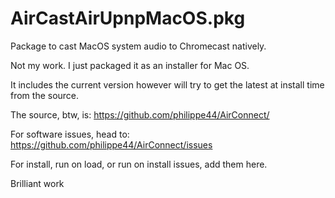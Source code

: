 # AirCastAirUpnpMacOS.pkg
Package to cast MacOS system audio to Chromecast natively.

Not my work. I just packaged it as an installer for Mac OS.

It includes the current version however will try to get the latest at install time from the source.

The source, btw, is: 
https://github.com/philippe44/AirConnect/

For software issues, head to:
https://github.com/philippe44/AirConnect/issues

For install, run on load, or run on install issues, add them here.

Brilliant work
